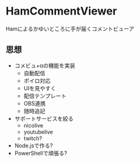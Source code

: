 # HamCommentViewer
Hamによるかゆいところに手が届くコメントビューア

## 思想
- コメビュ+αの機能を実装
  - 自動配信
  - ボイロ対応
  - UIを見やすく
  - 配信テンプレート
  - OBS連携
  - 随時追記
- サポートサービスを絞る
  - nicolive
  - youtubelive
  - twitch?
- Node.jsで作る?
- PowerShellで頑張る?
